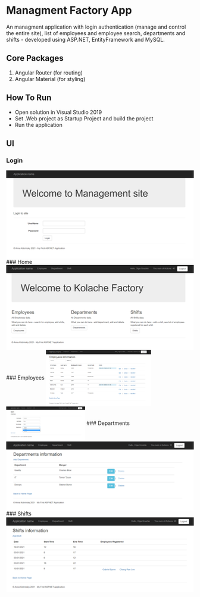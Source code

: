 # Managment Factory App

An managment application with login authentication (manage and control the entire site), list of employees and employee search, departments
and shifts - developed using ASP.NET, EntityFramework and MySQL.

## Core Packages
1. Angular Router (for routing)
2. Angular Material (for styling)

## How To Run

* Open solution in Visual Studio 2019
* Set .Web project as Startup Project and build the project
* Run the application

## UI

### Login
<img src="screenshots/login.png" align="center">
### Home
<img src="screenshots/main_page.png" align="center">
### Employees
<img src="screenshots/employees.png" align="center" width="56%"><img src="screenshots/edit_employee.png" align="center" width="42%">
### Departments
<img src="screenshots/departments.png" align="center">
### Shifts
<img src="screenshots/shifts.png" align="center">


